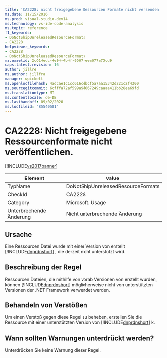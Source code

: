 ```yaml
---
title: 'CA2228: nicht freigegebene Ressourcen Formate nicht versenden | Microsoft-Dokumentation'
ms.date: 11/15/2016
ms.prod: visual-studio-dev14
ms.technology: vs-ide-code-analysis
ms.topic: reference
f1_keywords:
- DoNotShipUnreleasedResourceFormats
- CA2228
helpviewer_keywords:
- CA2228
- DoNotShipUnreleasedResourceFormats
ms.assetid: 2c614edc-4e94-4b4f-8067-eea677a75cd9
caps.latest.revision: 16
author: jillre
ms.author: jillfra
manager: wpickett
ms.openlocfilehash: 4adcae1c1cc616cdbcf5a7aa15342d221c2f4300
ms.sourcegitcommit: 6cfffa72af599a9d667249caaaa411bb28ea69fd
ms.translationtype: MT
ms.contentlocale: de-DE
ms.lasthandoff: 09/02/2020
ms.locfileid: "85540581"
---
```

# <a name="ca2228-do-not-ship-unreleased-resource-formats"></a>CA2228: Nicht freigegebene Ressourcenformate nicht veröffentlichen.
[!INCLUDE[vs2017banner](../includes/vs2017banner.md)]

|Element|value|
|-|-|
|TypName|DoNotShipUnreleasedResourceFormats|
|CheckId|CA2228|
|Category|Microsoft. Usage|
|Unterbrechende Änderung|Nicht unterbrechende Änderung|

## <a name="cause"></a>Ursache
 Eine Ressourcen Datei wurde mit einer Version von erstellt [!INCLUDE[dnprdnshort](../includes/dnprdnshort-md.md)] , die derzeit nicht unterstützt wird.

## <a name="rule-description"></a>Beschreibung der Regel
 Ressourcen Dateien, die mithilfe von vorab Versionen von erstellt wurden, können [!INCLUDE[dnprdnshort](../includes/dnprdnshort-md.md)] möglicherweise nicht von unterstützten Versionen der .NET Framework verwendet werden.

## <a name="how-to-fix-violations"></a>Behandeln von Verstößen
 Um einen Verstoß gegen diese Regel zu beheben, erstellen Sie die Ressource mit einer unterstützten Version von [!INCLUDE[dnprdnshort](../includes/dnprdnshort-md.md)] k.

## <a name="when-to-suppress-warnings"></a>Wann sollten Warnungen unterdrückt werden?
 Unterdrücken Sie keine Warnung dieser Regel.
